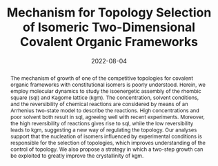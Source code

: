 ---
title: Mechanism for Topology Selection of Isomeric Two-Dimensional Covalent Organic Frameworks
authors:
- Xiang-Kun Yu
- Huan-Yu Zhao
- Jun-Peng Li
- Xing-Ji Li
- Jian-Qun Yang
- You-Liang Zhu
- Zhongyuan Lu
date: 2022-08-04
doi: 10.1021/acs.jpclett.2c01743
publish_types: 期刊文章
publication: The Journal of Physical Chemistry Letters
publication_short: J. Phys. Chem. Lett.
abstract: The mechanism of growth of one of the competitive topologies  for covalent organic frameworks with constitutional isomers is poorly  understood. Herein, we employ molecular dynamics to study the  isoenergetic assembly of the rhombic square (sql) and Kagome lattice  (kgm). The concentration, solvent conditions, and the reversibility of  chemical reactions are considered by means of an Arrhenius two-state  model to describe the reactions. High concentrations and poor solvent  both result in sql, agreeing well with recent experiments. Moreover, the  high reversibility of reactions gives rise to sql, while the low  reversibility leads to kgm, suggesting a new way of regulating the  topology. Our analyses support that the nucleation of isomers influenced  by experimental conditions is responsible for the selection of  topologies, which improves understanding of the control of topology. We  also propose a strategy in which a two-step growth can be exploited to  greatly improve the crystallinity of kgm.
url_pdf: https://doi.org/10.1021/acs.jpclett.2c01743
---
